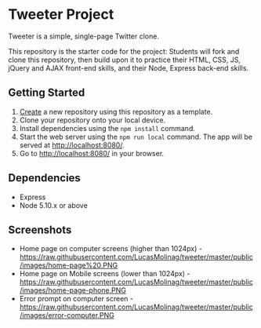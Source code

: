 # Tweeter Project

Tweeter is a simple, single-page Twitter clone.

This repository is the starter code for the project: Students will fork and clone this repository, then build upon it to practice their HTML, CSS, JS, jQuery and AJAX front-end skills, and their Node, Express back-end skills.

## Getting Started

1. [Create](https://docs.github.com/en/repositories/creating-and-managing-repositories/creating-a-repository-from-a-template) a new repository using this repository as a template.
2. Clone your repository onto your local device.
3. Install dependencies using the `npm install` command.
3. Start the web server using the `npm run local` command. The app will be served at <http://localhost:8080/>.
4. Go to <http://localhost:8080/> in your browser.

## Dependencies

- Express
- Node 5.10.x or above

## Screenshots

- Home page on computer screens (higher than 1024px) - https://raw.githubusercontent.com/LucasMolinag/tweeter/master/public/images/home-page%20.PNG
- Home page on Mobile screens (lower than 1024px) - https://raw.githubusercontent.com/LucasMolinag/tweeter/master/public/images/home-page-phone.PNG
- Error prompt on computer screen - https://raw.githubusercontent.com/LucasMolinag/tweeter/master/public/images/error-computer.PNG

